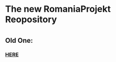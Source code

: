 <h1> The new RomaniaProjekt Reopository <h1>
<h2> Old One:</h2>
<h3><a href="https://github.com/Arusene-Arsene/RomaniaProjekt">HERE</a></h3>
